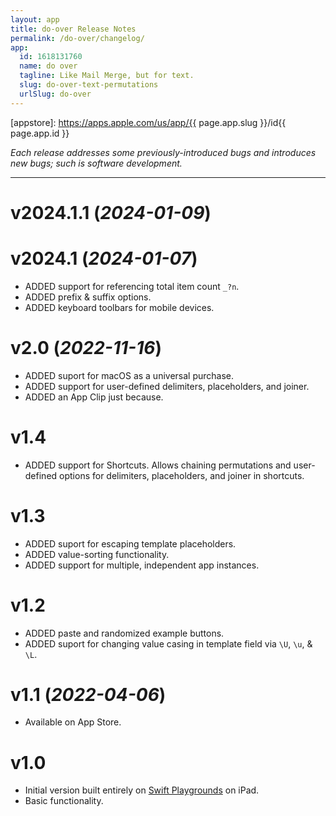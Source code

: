 ```yaml
---
layout: app
title: do-over Release Notes
permalink: /do-over/changelog/
app:
  id: 1618131760
  name: do over
  tagline: Like Mail Merge, but for text.
  slug: do-over-text-permutations
  urlSlug: do-over
---
```


[appstore]: https://apps.apple.com/us/app/{{ page.app.slug }}/id{{ page.app.id }}

_Each release addresses some previously-introduced bugs and introduces new bugs; such is software development._

---

# v2024.1.1 (_2024-01-09_)


# v2024.1 (_2024-01-07_)

- ADDED support for referencing total item count `_?n`.
- ADDED prefix & suffix options.
- ADDED keyboard toolbars for mobile devices.

# v2.0 (_2022-11-16_)

- ADDED suport for macOS as a universal purchase.
- ADDED support for user-defined delimiters, placeholders, and joiner.
- ADDED an App Clip just because.

# v1.4

- ADDED support for Shortcuts. Allows chaining permutations and user-defined options for delimiters, placeholders, and joiner in shortcuts.

# v1.3

- ADDED suport for escaping template placeholders.
- ADDED value-sorting functionality.
- ADDED support for multiple, independent app instances.

# v1.2

- ADDED paste and randomized example buttons.
- ADDED suport for changing value casing in template field via `\U`, `\u`, & `\L`.

# v1.1 (_2022-04-06_)

- Available on App Store.

# v1.0

- Initial version built entirely on [Swift Playgrounds](https://developer.apple.com/swift-playgrounds/) on iPad.
- Basic functionality.
